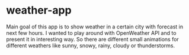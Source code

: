 # weather-app
Main goal of this app is to show weather in a certain city with forecast in next few hours. I wanted to play around with OpenWeather API and to present it in interesting way. So there are different small animations for different weathers like sunny, snowy, rainy, cloudy or thunderstorms.
